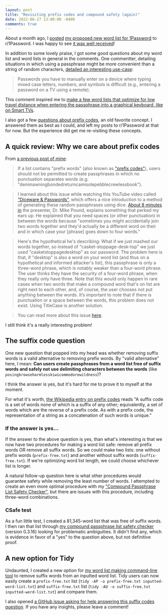 ```yaml
---
layout: post
title: "Revisiting prefix codes and compound safety (again)"
date: 2022-06-27 13:00:00 -0400
comments: true
---
```


About a month ago, I [posted](https://www.reddit.com/r/1Password/comments/ur4otq/proposed_new_word_list/) [my proposed new word list for 1Password](https://github.com/sts10/generated-wordlists/blob/main/lists/1password-replacement/1password-replacement.txt) to r/1Password. I was happy to see [it was well received](https://www.reddit.com/r/1Password/comments/ur4otq/comment/i8v7g29/?utm_source=reddit&utm_medium=web2x&context=3)! 

In addition to some lovely praise, I got some good questions about my word list and word lists in general in the comments. One commentter, detailing situations in which using a passphrase might be more convenient than a string of random characters, [detailed an interesting use-case](https://www.reddit.com/r/1Password/comments/ur4otq/comment/i8yoaty/?utm_source=reddit&utm_medium=web2x&context=3):

> Passwords you have to manually enter on a device where typing mixed case letters, numbers, and symbols is difficult (e.g., entering a password on a TV using a remote).

This comment inspired me to [make a few word lists that optimize for low travel distance when entering the passphrase into a graphical keyboard, like on Smart TVs](https://github.com/sts10/remote-words).

I also got a few [questions about prefix codes](https://www.reddit.com/r/1Password/comments/ur4otq/comment/i8ylj8f/?utm_source=reddit&utm_medium=web2x&context=3), an old favorite concept. I answered them as best as I could, and left my posts to r/1Password at that for now. But the experience did get me re-visiting these concepts.

## A quick review: Why we care about prefix codes

From [a previous post of mine](https://sts10.github.io/2020/09/30/making-a-word-list.html#the-question-of-prefix-words): 

> If a list contains "prefix words" (also known as ["prefix codes"](https://en.wikipedia.org/wiki/Prefix_code)), users should not be permitted to create passphrases in which no punctuation separates words (e.g. "denimawningbondedreturncamisolepebblecrewlessbook"). 

> I learned about this issue while watching this YouTube video called [“Diceware & Passwords”](https://www.youtube.com/watch?v=Pe_3cFuSw1E), which offers a nice introduction to a method of generating these random passphrases using dice. [About 8 minutes in](https://youtu.be/Pe_3cFuSw1E?t=8m36s) the presenter, Dr. Mike Pound, explains something that perked my ears up: He explained that you need spaces (or other punctuation) in between the words because "sometimes you might accidentally join two words together and they'd actually be a different word on their and in which case your [phrase] goes down to four words."

> Here's the hypothetical he's describing: What if we just mashed our words together, so instead of "casket-stoppage-desk-top" we just used "casketstoppagedesktop" as our password. The problem here is that, if "desktop" is also a word on your word list (and thus on a hypothetical and informed attacker's list), this passphrase is only a three-word phrase, which is notably weaker than a four-word phrase. The user thinks they have the security of a four-word phrase, when they really only have three. Note that this would only happen in rare cases when two words that make a compound word that's on list are right next to each other, and, of course, the user chooses not put anything between the words. It’s important to note that if there is punctuation or a space between the words, this problem does not exist. Using TitleCase is another solution.

> You can read more about this issue [here](https://github.com/ulif/diceware#id3).

I still think it's a really interesting problem!

## The suffix code question

One new question that popped into my head was whether removing suffix words is a valid alternative to removing prefix words. By "valid alternative" here, I mean: **Can users create passphrases from a word list free of suffix words and safely not use delimiting characters between the words** (like `posingbrowseharmlesskiwicommodorewildness`)? 

I think the answer is yes, but it's hard for me to prove it to myself at the moment.

For what it's worth, [the Wikipedia entry on prefix codes](https://en.wikipedia.org/wiki/Prefix_code#Related_concepts) reads "A suffix code is a set of words none of which is a suffix of any other; equivalently, a set of words which are the reverse of a prefix code. As with a prefix code, the representation of a string as a concatenation of such words is unique." 

### If the answer is yes...

If the answer to the above question is yes, than what's interesting is that we now have two procedures for making a word list safe: remove all prefix words OR remove all suffix words. So we could make two lists: one without prefix words (`prefix-free.txt`) and another without suffix words (`suffix-free.txt`). If we're optimizing word list length, we could choose whichever list is longer.

A natural follow-up question here is what other procedures would guarantee safety while removing the least number of words. I attempted to create an even more optimal procedure with my ["Compound Passphrase List Safety Checker"](https://github.com/sts10/csafe), but there are issues with this procedure, including three-word combinations.

### CSafe test

As a fun little test, I created a 81,345-word list that was free of suffix words. I then ran that list through [my compound passphrase list safety checker](https://github.com/sts10/csafe) (version 0.3.16) looking for problematic ambiguities. It didn't find any, which is evidence in favor of a "yes" to the question above, but not definitive proof.

## A new option for Tidy

Undaunted, I created a new option for [my word list making command-line tool](https://github.com/sts10/tidy) to remove suffix words from an inputted word list. Tidy users can now easily create a `prefix-free.txt` list (`tidy -AP -o prefix-free.txt inputted-word-list.txt`) and `suffix-free.txt` list (`tidy -AU -o suffix-free.txt inputted-word-list.txt`) and compare them.

I also opened [a GitHub issue asking for help answering this suffix codes question](https://github.com/sts10/tidy/issues/7). If you have any insights, please leave a comment!

<!-- ## What is the "optimal" solution here? -->



<!-- ### Can Huffman coding help us here? -->

<!-- https://www.youtube.com/watch?v=dM6us854Jk0 -->
